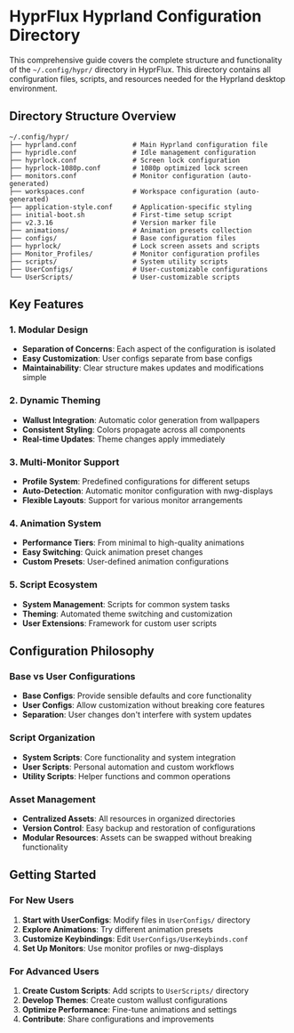 # HyprFlux Hyprland Configuration Directory

This comprehensive guide covers the complete structure and functionality of the `~/.config/hypr/` directory in HyprFlux. This directory contains all configuration files, scripts, and resources needed for the Hyprland desktop environment.

## Directory Structure Overview

```
~/.config/hypr/
├── hyprland.conf              # Main Hyprland configuration file
├── hypridle.conf              # Idle management configuration
├── hyprlock.conf              # Screen lock configuration
├── hyprlock-1080p.conf        # 1080p optimized lock screen
├── monitors.conf              # Monitor configuration (auto-generated)
├── workspaces.conf            # Workspace configuration (auto-generated)
├── application-style.conf     # Application-specific styling
├── initial-boot.sh            # First-time setup script
├── v2.3.16                    # Version marker file
├── animations/                # Animation presets collection
├── configs/                   # Base configuration files
├── hyprlock/                  # Lock screen assets and scripts
├── Monitor_Profiles/          # Monitor configuration profiles
├── scripts/                   # System utility scripts
├── UserConfigs/               # User-customizable configurations
└── UserScripts/               # User-customizable scripts
```

## Key Features

### 1. Modular Design

- **Separation of Concerns**: Each aspect of the configuration is isolated
- **Easy Customization**: User configs separate from base configs
- **Maintainability**: Clear structure makes updates and modifications simple

### 2. Dynamic Theming

- **Wallust Integration**: Automatic color generation from wallpapers
- **Consistent Styling**: Colors propagate across all components
- **Real-time Updates**: Theme changes apply immediately

### 3. Multi-Monitor Support

- **Profile System**: Predefined configurations for different setups
- **Auto-Detection**: Automatic monitor configuration with nwg-displays
- **Flexible Layouts**: Support for various monitor arrangements

### 4. Animation System

- **Performance Tiers**: From minimal to high-quality animations
- **Easy Switching**: Quick animation preset changes
- **Custom Presets**: User-defined animation configurations

### 5. Script Ecosystem

- **System Management**: Scripts for common system tasks
- **Theming**: Automated theme switching and customization
- **User Extensions**: Framework for custom user scripts

## Configuration Philosophy

### Base vs User Configurations

- **Base Configs**: Provide sensible defaults and core functionality
- **User Configs**: Allow customization without breaking core features
- **Separation**: User changes don't interfere with system updates

### Script Organization

- **System Scripts**: Core functionality and system integration
- **User Scripts**: Personal automation and custom workflows
- **Utility Scripts**: Helper functions and common operations

### Asset Management

- **Centralized Assets**: All resources in organized directories
- **Version Control**: Easy backup and restoration of configurations
- **Modular Resources**: Assets can be swapped without breaking functionality

## Getting Started

### For New Users

1. **Start with UserConfigs**: Modify files in `UserConfigs/` directory
2. **Explore Animations**: Try different animation presets
3. **Customize Keybindings**: Edit `UserConfigs/UserKeybinds.conf`
4. **Set Up Monitors**: Use monitor profiles or nwg-displays

### For Advanced Users

1. **Create Custom Scripts**: Add scripts to `UserScripts/` directory
2. **Develop Themes**: Create custom wallust configurations
3. **Optimize Performance**: Fine-tune animations and settings
4. **Contribute**: Share configurations and improvements
